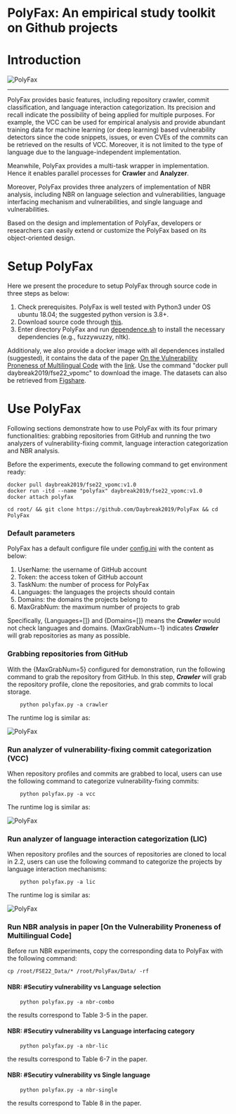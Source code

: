 # PolyFax: An empirical study toolkit on Github projects

# Introduction
![PolyFax](images/polyfax.png)
***
PolyFax provides basic features, including repository crawler, commit classification, and language interaction categorization.
Its precision and recall indicate the possibility of being applied for multiple purposes.
For example, the VCC can be used for empirical analysis and provide abundant training data for machine learning (or deep learning) based vulnerability detectors since the code snippets, issues, or even CVEs of the commits can be retrieved on the results of VCC.
Moreover, it is not limited to the type of language due to the language-independent implementation.

Meanwhile, PolyFax provides a multi-task wrapper in implementation. Hence it enables parallel processes for **Crawler** and **Analyzer**.

Moreover, PolyFax provides three analyzers of implementation of NBR analysis, including NBR on language selection and vulnerabilities, language interfacing mechanism and vulnerabilities, and single language and vulnerabilities.

Based on the design and implementation of PolyFax, developers or researchers can easily extend or customize the PolyFax based on its object-oriented design.


# Setup PolyFax

Here we present the procedure to setup PolyFax through source code in three steps as below:
1. Check prerequisites. PolyFax is well tested with Python3 under OS ubuntu 18.04; the suggested python version is 3.8+.
2. Download source code through [this](https://github.com/Daybreak2019/PolyFax).
3. Enter directory PolyFax and run [dependence.sh](dependence.sh) to install the necessary dependencies (e.g., fuzzywuzzy, nltk).

Additionaly, we also provide a docker image with all dependences installed (suggested), it contains the data of the paper [On the Vulnerability Proneness of Multilingual Code](https://www.researchgate.net/publication/362080560_On_the_Vulnerability_Proneness_of_Multilingual_Code) with the [link](https://hub.docker.com/r/daybreak2019/fse22_vpomc). Use the command "docker pull daybreak2019/fse22_vpomc" to download the image.
The datasets can also be retrieved from [Figshare](https://figshare.com/s/f56fd5f5319bbfa5250a).

# Use PolyFax
Following sections demonstrate how to use PolyFax with its four primary functionalities: grabbing repositories from GitHub and running the two analyzers of vulnerability-fixing commit, language interaction categorization and NBR analysis.

Before the experiments, execute the following command to get environment ready:
```
docker pull daybreak2019/fse22_vpomc:v1.0
docker run -itd --name "polyfax" daybreak2019/fse22_vpomc:v1.0
docker attach polyfax

cd root/ && git clone https://github.com/Daybreak2019/PolyFax && cd PolyFax
```

### Default parameters
PolyFax has a default configure file under [config.ini](Data/Config/config.ini) with the content as below:
1. UserName: the username of GitHub account 
2. Token: the access token of GitHub account
3. TaskNum: the number of process for PolyFax 
4. Languages: the languages the projects should contain
5. Domains: the domains the projects belong to
6. MaxGrabNum: the maximum number of projects to grab

Specifically, {Languages=[]} and {Domains=[]} means the ***Crawler*** would not check languages and domains.
{MaxGrabNum=-1} indicates ***Crawler*** will grab repositories as many as possible.

### Grabbing repositories from GitHub
With the {MaxGrabNum=5} configured for demonstration,
run the following command to grab the repository from GitHub.
In this step, ***Crawler*** will grab the repository profile, clone the repositories, and grab commits to local storage.

```
    python polyfax.py -a crawler
```

The runtime log is similar as:

![PolyFax](images/crawler-log.png)



### Run analyzer of vulnerability-fixing commit categorization (VCC)
When repository profiles and commits are grabbed to local,
users can use the following command to categorize vulnerability-fixing commits:
```
    python polyfax.py -a vcc
```

The runtime log is similar as:

![PolyFax](images/vcc-log.png)



### Run analyzer of language interaction categorization (LIC)
When repository profiles and the sources of repositories are cloned to local in 2.2,
users can use the following command to categorize the projects by language interaction mechanisms:

```
    python polyfax.py -a lic
```

The runtime log is similar as:

![PolyFax](images/lic-log.png)

### Run NBR analysis in paper [On the Vulnerability Proneness of Multilingual Code]
Before run NBR experiments, copy the corresponding data to PolyFax with the following command:
```
cp /root/FSE22_Data/* /root/PolyFax/Data/ -rf
```

#### NBR: \#Secutiry vulnerability vs Language selection
```
    python polyfax.py -a nbr-combo
```
the results correspond to Table 3-5 in the paper.

#### NBR: \#Secutiry vulnerability vs Language interfacing category
```
    python polyfax.py -a nbr-lic
```
the results correspond to Table 6-7 in the paper.

#### NBR: \#Secutiry vulnerability vs Single language
```
    python polyfax.py -a nbr-single
```
the results correspond to Table 8 in the paper.

